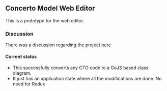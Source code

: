 ## Concerto Model Web Editor 
This is a prototype for the web editor.

### Discussion
There was a discussion regarding the project [here](https://github.com/ankingcodes/ConcertoWebEditor/issues/1)

#### Current status
- This successfully converts any CTO code to a GoJS based class diagram.
- It just has an application state where all the modifications are done. No need for Redux


